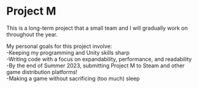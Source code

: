 # Project M

This is a long-term project that a small team and I will gradually work on throughout the year.  
  
  My personal goals for this project involve:  
-Keeping my programming and Unity skills sharp  
-Writing code with a focus on expandability, performance, and readability  
-By the end of Summer 2023, submitting Project M to Steam and other game distribution platforms!  
-Making a game without sacrificing (too much) sleep
